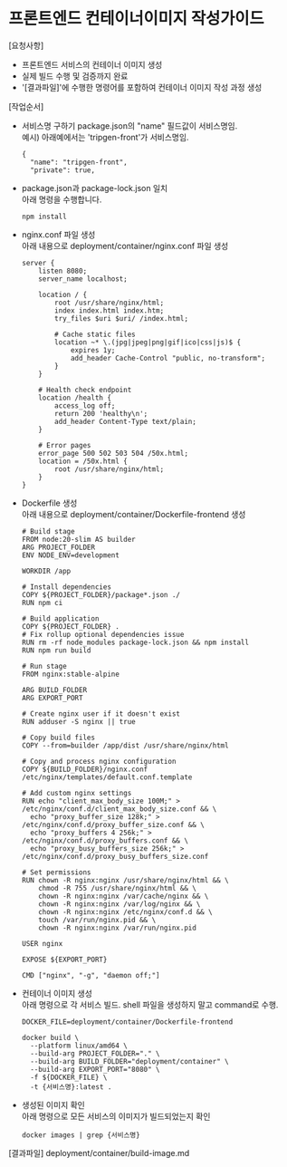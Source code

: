 # 프론트엔드 컨테이너이미지 작성가이드

[요청사항]  
- 프론트엔드 서비스의 컨테이너 이미지 생성
- 실제 빌드 수행 및 검증까지 완료
- '[결과파일]'에 수행한 명령어를 포함하여 컨테이너 이미지 작성 과정 생성 

[작업순서]
- 서비스명 구하기 
  package.json의 "name" 필드값이 서비스명임.  
  예시) 아래예에서는 'tripgen-front'가 서비스명임.  
  ```
  {
    "name": "tripgen-front",
    "private": true,
  ```
- package.json과 package-lock.json 일치   
  아래 명령을 수행합니다.     
  ```
  npm install
  ```
- nginx.conf 파일 생성   
  아래 내용으로 deployment/container/nginx.conf 파일 생성   
  ```
  server {
      listen 8080;
      server_name localhost;
      
      location / {
          root /usr/share/nginx/html;
          index index.html index.htm;
          try_files $uri $uri/ /index.html;
          
          # Cache static files
          location ~* \.(jpg|jpeg|png|gif|ico|css|js)$ {
              expires 1y;
              add_header Cache-Control "public, no-transform";
          }
      }
      
      # Health check endpoint
      location /health {
          access_log off;
          return 200 'healthy\n';
          add_header Content-Type text/plain;
      }
      
      # Error pages
      error_page 500 502 503 504 /50x.html;
      location = /50x.html {
          root /usr/share/nginx/html;
      }
  }
  ```

- Dockerfile 생성   
  아래 내용으로 deployment/container/Dockerfile-frontend 생성  
  ```
  # Build stage
  FROM node:20-slim AS builder
  ARG PROJECT_FOLDER
  ENV NODE_ENV=development

  WORKDIR /app

  # Install dependencies
  COPY ${PROJECT_FOLDER}/package*.json ./
  RUN npm ci

  # Build application
  COPY ${PROJECT_FOLDER} .
  # Fix rollup optional dependencies issue
  RUN rm -rf node_modules package-lock.json && npm install
  RUN npm run build

  # Run stage
  FROM nginx:stable-alpine

  ARG BUILD_FOLDER
  ARG EXPORT_PORT

  # Create nginx user if it doesn't exist
  RUN adduser -S nginx || true

  # Copy build files
  COPY --from=builder /app/dist /usr/share/nginx/html

  # Copy and process nginx configuration
  COPY ${BUILD_FOLDER}/nginx.conf /etc/nginx/templates/default.conf.template

  # Add custom nginx settings
  RUN echo "client_max_body_size 100M;" > /etc/nginx/conf.d/client_max_body_size.conf && \
    echo "proxy_buffer_size 128k;" > /etc/nginx/conf.d/proxy_buffer_size.conf && \
    echo "proxy_buffers 4 256k;" > /etc/nginx/conf.d/proxy_buffers.conf && \
    echo "proxy_busy_buffers_size 256k;" > /etc/nginx/conf.d/proxy_busy_buffers_size.conf

  # Set permissions
  RUN chown -R nginx:nginx /usr/share/nginx/html && \
      chmod -R 755 /usr/share/nginx/html && \
      chown -R nginx:nginx /var/cache/nginx && \
      chown -R nginx:nginx /var/log/nginx && \
      chown -R nginx:nginx /etc/nginx/conf.d && \
      touch /var/run/nginx.pid && \
      chown -R nginx:nginx /var/run/nginx.pid

  USER nginx

  EXPOSE ${EXPORT_PORT}

  CMD ["nginx", "-g", "daemon off;"]
  ```

- 컨테이너 이미지 생성    
  아래 명령으로 각 서비스 빌드. shell 파일을 생성하지 말고 command로 수행.    
  ```
  DOCKER_FILE=deployment/container/Dockerfile-frontend

  docker build \
    --platform linux/amd64 \
    --build-arg PROJECT_FOLDER="." \
    --build-arg BUILD_FOLDER="deployment/container" \
    --build-arg EXPORT_PORT="8080" \
    -f ${DOCKER_FILE} \
    -t {서비스명}:latest .
  ```
- 생성된 이미지 확인   
  아래 명령으로 모든 서비스의 이미지가 빌드되었는지 확인   
  ```
  docker images | grep {서비스명}
  ```

[결과파일]
deployment/container/build-image.md
